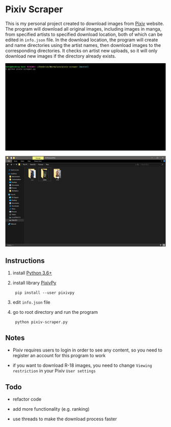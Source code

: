 # Pixiv Scraper

This is my personal project created to download images from [Pixiv](https://www.pixiv.net/) website. The program will download all original images, including images in manga, from specified artists to specified download location, both of which can be edited in `info.json` file. In the download location, the program will create and name directories using the artist names, then download images to the corresponding directories. It checks on artist new uploads, so it will only download new images if the directory already exists.

![alt text](doc/download.gif?raw=true "download")

![alt text](doc/result.png?raw=true "result")

## Instructions

1. install [Python 3.6+](https://www.python.org/)

2. install library [PixivPy](https://github.com/upbit/pixivpy)

        pip install --user pixivpy

3. edit `info.json` file

4. go to root directory and run the program

        python pixiv-scraper.py

## Notes

- Pixiv requires users to login in order to see any content, so you need to register an account for this program to work

- if you want to download R-18 images, you need to change `Viewing restriction` in your Pixiv `User settings`

## Todo

- refactor code

- add more functionality (e.g. ranking)

- use threads to make the download process faster